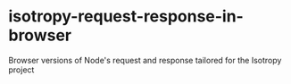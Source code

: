 # isotropy-request-response-in-browser
Browser versions of Node's request and response tailored for the Isotropy project
